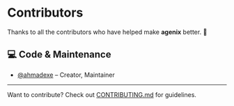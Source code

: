 # Contributors

Thanks to all the contributors who have helped make **agenix** better. 🚀

## 💻 Code & Maintenance

- [@ahmadexe](https://github.com/ahmadexe) – Creator, Maintainer

---

Want to contribute? Check out [CONTRIBUTING.md](CONTRIBUTING.md) for guidelines.
